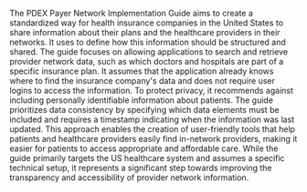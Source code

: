 The PDEX Payer Network Implementation Guide aims to create a standardized way for health insurance companies in the United States to share information about their plans and the healthcare providers in their networks. It uses  to define how this information should be structured and shared. The guide focuses on allowing applications to search and retrieve provider network data, such as which doctors and hospitals are part of a specific insurance plan. It assumes that the application already knows where to find the insurance company's data and does not require user logins to access the information. To protect privacy, it recommends against including personally identifiable information about patients. The guide prioritizes data consistency by specifying which data elements must be included and requires a timestamp indicating when the information was last updated. This approach enables the creation of user-friendly tools that help patients and healthcare providers easily find in-network providers, making it easier for patients to access appropriate and affordable care. While the guide primarily targets the US healthcare system and assumes a specific technical setup, it represents a significant step towards improving the transparency and accessibility of provider network information. 
